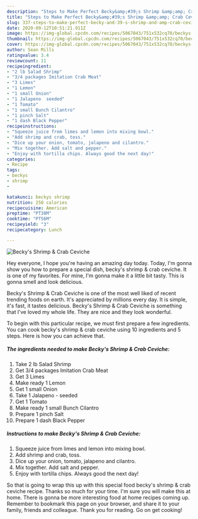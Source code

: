 ```yaml
---
description: "Steps to Make Perfect Becky&amp;#39;s Shrimp &amp;amp; Crab Ceviche"
title: "Steps to Make Perfect Becky&amp;#39;s Shrimp &amp;amp; Crab Ceviche"
slug: 337-steps-to-make-perfect-becky-and-39-s-shrimp-and-amp-crab-ceviche
date: 2020-09-12T10:51:21.911Z
image: https://img-global.cpcdn.com/recipes/5067043/751x532cq70/beckys-shrimp-crab-ceviche-recipe-main-photo.jpg
thumbnail: https://img-global.cpcdn.com/recipes/5067043/751x532cq70/beckys-shrimp-crab-ceviche-recipe-main-photo.jpg
cover: https://img-global.cpcdn.com/recipes/5067043/751x532cq70/beckys-shrimp-crab-ceviche-recipe-main-photo.jpg
author: Sean Mills
ratingvalue: 3.4
reviewcount: 11
recipeingredient:
- "2 lb Salad Shrimp"
- "3/4 packages Imitation Crab Meat"
- "3 Limes"
- "1 Lemon"
- "1 small Onion"
- "1 Jalapeno  seeded"
- "1 Tomato"
- "1 small Bunch Cilantro"
- "1 pinch Salt"
- "1 dash Black Pepper"
recipeinstructions:
- "Squeeze juice from limes and lemon into mixing bowl."
- "Add shrimp and crab, toss."
- "Dice up your onion, tomato, jalapeno and cilantro."
- "Mix together. Add salt and pepper."
- "Enjoy with tortilla chips. Always good the next day!"
categories:
- Recipe
tags:
- beckys
- shrimp
- 

katakunci: beckys shrimp  
nutrition: 250 calories
recipecuisine: American
preptime: "PT38M"
cooktime: "PT56M"
recipeyield: "3"
recipecategory: Lunch

---
```



![Becky&#39;s Shrimp &amp; Crab Ceviche](https://img-global.cpcdn.com/recipes/5067043/751x532cq70/beckys-shrimp-crab-ceviche-recipe-main-photo.jpg)

Hey everyone, I hope you're having an amazing day today. Today, I'm gonna show you how to prepare a special dish, becky&#39;s shrimp &amp; crab ceviche. It is one of my favorites. For mine, I'm gonna make it a little bit tasty. This is gonna smell and look delicious.



Becky&#39;s Shrimp &amp; Crab Ceviche is one of the most well liked of recent trending foods on earth. It's appreciated by millions every day. It is simple, it's fast, it tastes delicious. Becky&#39;s Shrimp &amp; Crab Ceviche is something that I've loved my whole life. They are nice and they look wonderful.


To begin with this particular recipe, we must first prepare a few ingredients. You can cook becky&#39;s shrimp &amp; crab ceviche using 10 ingredients and 5 steps. Here is how you can achieve that.

<!--inarticleads1-->

##### The ingredients needed to make Becky&#39;s Shrimp &amp; Crab Ceviche:

1. Take 2 lb Salad Shrimp
1. Get 3/4 packages Imitation Crab Meat
1. Get 3 Limes
1. Make ready 1 Lemon
1. Get 1 small Onion
1. Take 1 Jalapeno - seeded
1. Get 1 Tomato
1. Make ready 1 small Bunch Cilantro
1. Prepare 1 pinch Salt
1. Prepare 1 dash Black Pepper




<!--inarticleads2-->

##### Instructions to make Becky&#39;s Shrimp &amp; Crab Ceviche:

1. Squeeze juice from limes and lemon into mixing bowl.
1. Add shrimp and crab, toss.
1. Dice up your onion, tomato, jalapeno and cilantro.
1. Mix together. Add salt and pepper.
1. Enjoy with tortilla chips. Always good the next day!




So that is going to wrap this up with this special food becky&#39;s shrimp &amp; crab ceviche recipe. Thanks so much for your time. I'm sure you will make this at home. There is gonna be more interesting food at home recipes coming up. Remember to bookmark this page on your browser, and share it to your family, friends and colleague. Thank you for reading. Go on get cooking!

